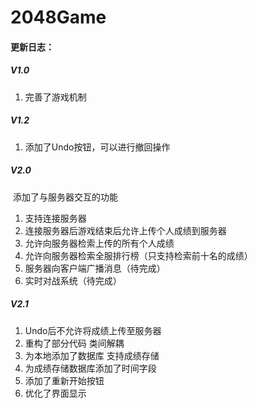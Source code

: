 # 2048Game

#### 更新日志：

##### V1.0

1. 完善了游戏机制

##### V1.2

1. 添加了Undo按钮，可以进行撤回操作

##### V2.0

​	添加了与服务器交互的功能

1. 支持连接服务器
2. 连接服务器后游戏结束后允许上传个人成绩到服务器
3. 允许向服务器检索上传的所有个人成绩
4. 允许向服务器检索全服排行榜（只支持检索前十名的成绩）
5. 服务器向客户端广播消息（待完成）
6. 实时对战系统（待完成）

##### V2.1
    
1. Undo后不允许将成绩上传至服务器
2. 重构了部分代码 类间解耦
3. 为本地添加了数据库 支持成绩存储
4. 为成绩存储数据库添加了时间字段
5. 添加了重新开始按钮
6. 优化了界面显示